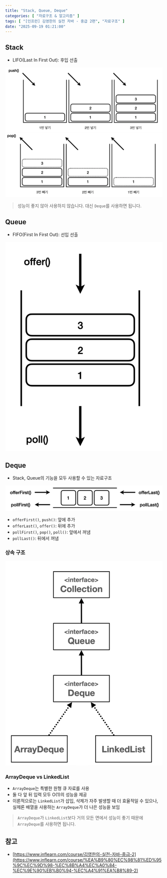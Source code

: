 ```yaml
---
title: "Stack, Queue, Deque"
categories: [ "자료구조 & 알고리즘" ]
tags: [ "[인프런] 김영한의 실전 자바 - 중급 2편", "자료구조" ]
date: "2025-09-19 01:21:00"
---
```


## Stack

- LIFO(Last In First Out): 후입 선출

![](/assets/img/posts/2025/2025-09-19-Stack-Queue-Deque/626614480060708.png)
![](/assets/img/posts/2025/2025-09-19-Stack-Queue-Deque/626621678029583.png)

> 성능이 좋지 않아 사용하지 않습니다. 대신 `Deque`를 사용하면 됩니다.

## Queue

- FIFO(First In First Out): 선입 선출

![](/assets/img/posts/2025/2025-09-19-Stack-Queue-Deque/626636131918250.png)

## Deque

- Stack, Queue의 기능을 모두 사용할 수 있는 자료구조

![](/assets/img/posts/2025/2025-09-19-Stack-Queue-Deque/626648041785291.png)

- `offerFirst()`, `push()`: 앞에 추가
- `offerLast()`, `offer()`: 뒤에 추가
- `pollFirst()`, `pop()`, `poll()`: 앞에서 꺼냄
- `pollLast()`: 뒤에서 꺼냄

### 상속 구조

![](/assets/img/posts/2025/2025-09-19-Stack-Queue-Deque/626655891917708.png)

### ArrayDeque vs LinkedList

- `ArrayDeque`는 특별한 원형 큐 자료를 사용
- 둘 다 앞 뒤 입력 모두 O(1)의 성능을 제공
- 이론적으로는 `LinkedList`가 삽입, 삭제가 자주 발생할 때 더 효율적일 수 있으나, 실제론 배열을 사용하는 `ArrayDeque`가 더 나은 성능을 보임

> `ArrayDeque`가 `LinkedList`보다 거의 모든 면에서 성능이 좋기 때문에 `ArrayDeque`를 사용하면 됩니다.

## 참고

- [https://www.inflearn.com/course/김영한의-실전-자바-중급-2](https://www.inflearn.com/course/%EA%B9%80%EC%98%81%ED%95%9C%EC%9D%98-%EC%8B%A4%EC%A0%84-%EC%9E%90%EB%B0%94-%EC%A4%91%EA%B8%89-2)
